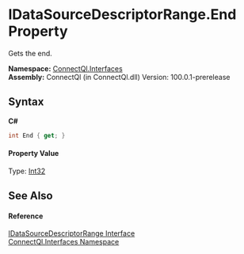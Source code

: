 # IDataSourceDescriptorRange.End Property 
 

Gets the end.

**Namespace:**&nbsp;<a href="N_ConnectQl_Interfaces">ConnectQl.Interfaces</a><br />**Assembly:**&nbsp;ConnectQl (in ConnectQl.dll) Version: 100.0.1-prerelease

## Syntax

**C#**<br />
``` C#
int End { get; }
```


#### Property Value
Type: <a href="http://msdn2.microsoft.com/en-us/library/td2s409d" target="_blank">Int32</a>

## See Also


#### Reference
<a href="T_ConnectQl_Interfaces_IDataSourceDescriptorRange">IDataSourceDescriptorRange Interface</a><br /><a href="N_ConnectQl_Interfaces">ConnectQl.Interfaces Namespace</a><br />